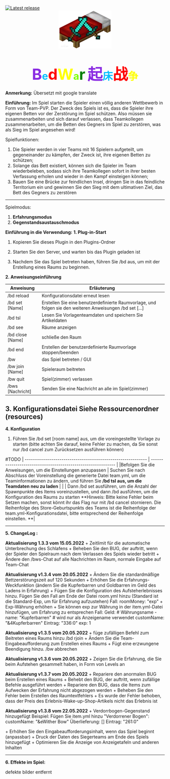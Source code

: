 <a href="https://github.com/Sobadfish/BedWar/releases/latest" alt="Latest release">
    <img src="https://img.shields.io/github/v/release/Sobadfish/BedWar?include_prereleases" alt="Latest release">
</a>
<div align="center">
<img  src="./img/bed.png"></img>
</div>


# <div align="center"><font size=12 color='BlueViolet'>B</font><font size = 6 color="DeepSkyBlue">e</font><font size=12 color='Red'>d</font><font size=12 color='Yellow'>W</font><font size = 6 color="Chartreuse">a</font><font size=12 color='Green'>r</font>     <font size=12 color='BlueViolet'>起</font><font size = 6 color="DeepSkyBlue">床</font><font size=12 color='Red'>战</font><font size=6 color='Yellow'>争</font> </div>
**Anmerkung:**
Übersetzt mit google translate

**Einführung:**
Im Spiel starten die Spieler einen völlig anderen Wettbewerb in Form von Team-PVP. Der Zweck des Spiels ist es, dass die Spieler ihre eigenen Betten vor der Zerstörung im Spiel schützen. Also müssen sie zusammenarbeiten und sich darauf verlassen, dass Teamkollegen zusammenarbeiten, um die Betten des Gegners im Spiel zu zerstören, was als Sieg im Spiel angesehen wird!

Spielfunktionen:
1. Die Spieler werden in vier Teams mit 16 Spielern aufgeteilt, um gegeneinander zu kämpfen, der Zweck ist, ihre eigenen Betten zu schützen;
2. Solange das Bett existiert, können sich die Spieler im Team wiederbeleben, sodass sich ihre Teamkollegen sofort in ihrer besten Verfassung erholen und wieder in den Kampf einsteigen können;
3. Bauen Sie eine Brücke zur feindlichen Insel, dringen Sie in das feindliche Territorium ein und gewinnen Sie den Sieg mit dem ultimativen Ziel, das Bett des Gegners zu zerstören

------

Spielmodus:
  1. **Erfahrungsmodus**
  2. **Gegenstandsaustauschmodus**
  
**Einführung in die Verwendung:**
**1. Plug-in-Start**

1. Kopieren Sie dieses Plugin in den Plugins-Ordner
2. Starten Sie den Server, und warten bis das Plugin geladen ist

3. Nachdem Sie das Spiel betreten haben, führen Sie /bd aus, um mit der Erstellung eines Raums zu beginnen.


**2. Anweisungseinführung**

| Anweisung                | Erläuterung                             |
| ------------------- | -------------------------------- |
| /bd reload          | Konfigurationsdatei erneut lesen                 |
| /bd set [Name]      | Erstellen Sie eine benutzerdefinierte Raumvorlage, und folgen sie den weiteren Anweisungen /bd set [...]  |
| /bd tsl             | Lesen Sie Vorlagenteamdaten und speichern Sie Artikeldaten |
| /bd see             | Räume anzeigen                   |
| /bd close [Name]    | schließe den Raum                         |
| /bd end             | Erstellen der benutzerdefinierte Raumvorlage stoppen/beenden                     |
| /bw                 | das Spiel betreten / GUI                      |
| /bw join [Name]     | Spieleraum beitreten                     |
| /bw quit            | Spiel(zimmer) verlassen                     |
| /bws [Nachricht] | Senden Sie eine Nachricht an alle im Spiel(zimmer)          |

**3. Konfigurationsdatei**
Siehe Ressourcenordner (resources)
------

**4. Konfiguration**

1. Führen Sie /bd set [room name] aus, um die voreingestellte Vorlage zu starten (bitte achten Sie darauf, keine Fehler zu machen, da Sie sonst nur /bd cancel zum Zurücksetzen ausführen können)

#TODO
| ------------------------------------------------------------ | ------------------------------------------------------------ |
|Befolgen Sie die Anweisungen, um die Einstellungen anzupassen                       | Suchen Sie nach Abschluss der Voreinstellung die generierte Datei team.yml, um die Teaminformationen zu ändern, und führen Sie **/bd tsl aus, um die Teamdaten neu zu laden** |
| | Dann /bd set ausführen, um die Anzahl der Spawnpunkte des Items voreinzustellen, und dann /bd ausführen, um die Konfiguration des Raums zu starten **Hinweis: Bitte keine Fehler beim Setzen machen, sonst könnt ihr das Flag nur mit /bd cancel stornieren. Die Reihenfolge des Store-Geburtspunkts des Teams ist die Reihenfolge der team.yml-Konfigurationsdatei, bitte entsprechend der Reihenfolge einstellen. **|





------

**5. ChangeLog :**

**Aktualisierung 1.3.3 vom 15.05.2022**
\+ Zeitlimit für die automatische Unterbrechung des Schlafens
\+ Beheben Sie den BUG, ​​der auftritt, wenn der Spieler den Spielraum nach dem Verlassen des Spiels wieder betritt
\+ Ändere den /bws-Chat auf alle Nachrichten im Raum, normale Eingabe auf Team-Chat

**Aktualisierung v1.3.4 vom 20.05.2022**
\+ Ändern Sie die standardmäßige Bettzerstörungszeit auf 120 Sekunden
\+ Erhöhen Sie die Erfahrungs-Weckfunktion (ändern Sie die Kupferbarren und Goldbarren im Geld des Ladens in Erfahrung)
\+ Fügen Sie die Konfiguration des Aufsteherlebnisses hinzu. Fügen Sie den Fall am Ende der Datei room.yml hinzu
(Standard ist die Standard-Exp, um für Erfahrung aufzustehen)
Fall:
roomMoney: "exp"
\+ Exp-Währung erhöhen
\+ Sie können exp zur Währung in der item.yml-Datei hinzufügen, um Erfahrung zu entsprechen
Fall:
Geld:
\# Währungsname
\- name: "Kupferbarren"
\# wird nur als Anzeigename verwendet
customName: "&4Kupferbarren"
Eintrag: "336:0"
exp: 1

**Aktualisierung v1.3.5 vom 20.05.2022**
\+ füge zufälligen Befehl zum Beitreten eines Raums hinzu /bd rjoin
\+ Ändern Sie die Team-Eingabeaufforderung zum Erstellen eines Raums
\+ Fügt eine erzwungene Beendigung hinzu. /bw abbrechen

**Aktualisierung v1.3.6 vom 20.05.2022**
\+ Zeigen Sie die Erfahrung, die Sie beim Aufstehen gesammelt haben, in Form von Levels an


**Aktualisierung v1.3.7 vom 20.05.2022**
\+ Repariere den anormalen BUG beim Erstellen eines Raums
\+ Behebt den BUG, ​​der auftritt, wenn zufällige Befehle ausgeführt werden
\+ Repariere den BUG, ​​dass die Items zum Aufwecken der Erfahrung nicht abgezogen werden
\+ Beheben Sie den Fehler beim Erstellen des Raumtextfehlers
\+ Es wurde der Fehler behoben, dass der Preis des Erlebnis-Wake-up-Shop-Artikels nicht das Erlebnis ist

**Aktualisierung v1.3.8 vom 22.05.2022**
\+ Verdorrbogen-Gegenstand hinzugefügt
Beispiel: Fügen Sie item.yml hinzu
"Verdorrener Bogen":
customName: "&eWither Bow"
Überlieferung: []
Eintrag: "261:0"

\+ Erhöhen Sie den Eingabeaufforderungsinhalt, wenn das Spiel beginnt (anpassbar)
\+ Druck der Daten des Siegerteams am Ende des Spiels hinzugefügt
\+ Optimieren Sie die Anzeige von Anzeigetafeln und anderen Inhalten



------

**6. Effekte im Spiel:**

defekte bilder entfernt
